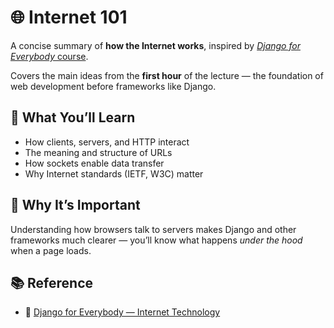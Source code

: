 # 🌐 Internet 101

A concise summary of **how the Internet works**, inspired by [*Django for Everybody* course](https://www.youtube.com/watch?v=o0XbHvKxw7Y).

Covers the main ideas from the **first hour** of the lecture — the foundation of web development before frameworks like Django.

## 🧠 What You’ll Learn
- How clients, servers, and HTTP interact  
- The meaning and structure of URLs  
- How sockets enable data transfer  
- Why Internet standards (IETF, W3C) matter  

## 🚀 Why It’s Important
Understanding how browsers talk to servers makes Django and other frameworks much clearer — you’ll know what happens *under the hood* when a page loads.


## 📚 Reference
- 🎥 [Django for Everybody — Internet Technology](https://www.youtube.com/watch?v=o0XbHvKxw7Y)
